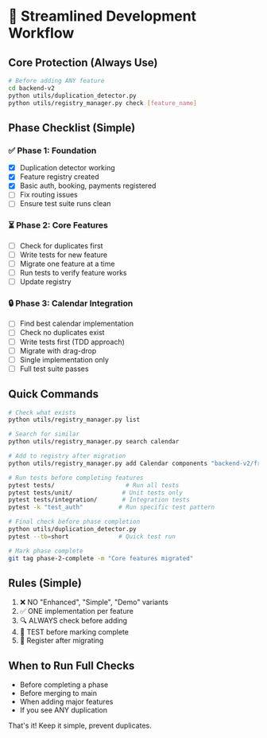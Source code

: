 # 🚀 Streamlined Development Workflow

## Core Protection (Always Use)
```bash
# Before adding ANY feature
cd backend-v2
python utils/duplication_detector.py
python utils/registry_manager.py check [feature_name]
```

## Phase Checklist (Simple)

### ✅ Phase 1: Foundation
- [x] Duplication detector working
- [x] Feature registry created
- [x] Basic auth, booking, payments registered
- [ ] Fix routing issues
- [ ] Ensure test suite runs clean

### ⏳ Phase 2: Core Features
- [ ] Check for duplicates first
- [ ] Write tests for new feature
- [ ] Migrate one feature at a time
- [ ] Run tests to verify feature works
- [ ] Update registry

### 🔒 Phase 3: Calendar Integration
- [ ] Find best calendar implementation
- [ ] Check no duplicates exist
- [ ] Write tests first (TDD approach)
- [ ] Migrate with drag-drop
- [ ] Single implementation only
- [ ] Full test suite passes

## Quick Commands
```bash
# Check what exists
python utils/registry_manager.py list

# Search for similar
python utils/registry_manager.py search calendar

# Add to registry after migration
python utils/registry_manager.py add Calendar components "backend-v2/frontend-v2/src/components/Calendar.tsx" "Unified calendar with drag-drop"

# Run tests before completing features
pytest tests/                    # Run all tests
pytest tests/unit/              # Unit tests only
pytest tests/integration/       # Integration tests
pytest -k "test_auth"          # Run specific test pattern

# Final check before phase completion
python utils/duplication_detector.py
pytest --tb=short              # Quick test run

# Mark phase complete
git tag phase-2-complete -m "Core features migrated"
```

## Rules (Simple)
1. ❌ NO "Enhanced", "Simple", "Demo" variants
2. ✅ ONE implementation per feature
3. 🔍 ALWAYS check before adding
4. 🧪 TEST before marking complete
5. 📝 Register after migrating

## When to Run Full Checks
- Before completing a phase
- Before merging to main
- When adding major features
- If you see ANY duplication

That's it! Keep it simple, prevent duplicates.